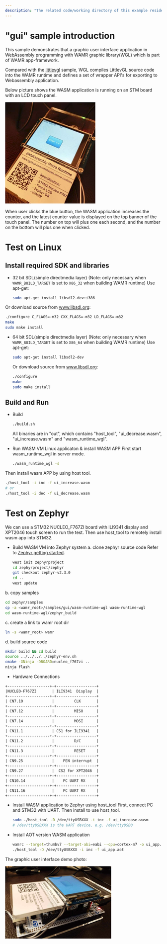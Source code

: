 ```yaml
---
description: "The related code/working directory of this example resides in directory {WAMR_DIR}/samples/gui"
---
```

"gui" sample introduction
==============
This sample demonstrates that a graphic user interface application in WebAssembly programming with WAMR graphic library(WGL)  which is part of WAMR app-framework.

Compared with the [littlevgl](../littlevgl) sample, WGL compiles LittlevGL source code into the WAMR runtime and defines a set of wrapper API's for exporting to Webassembly application.

Below picture shows the WASM application is running on an STM board with an LCD touch panel.

![WAMR UI SAMPLE](../../doc/pics/vgl_demo2.png "WAMR UI DEMO")

 When user clicks the blue button, the WASM application increases the counter, and the latest counter value is displayed on the top banner of the touch panel. The number on top will plus one each second, and the number on the bottom will plus one when clicked.

# Test on Linux

Install required SDK and libraries
--------------
- 32 bit SDL(simple directmedia layer) (Note: only necessary when `WAMR_BUILD_TARGET` is set to `X86_32` when building WAMR runtime)
Use apt-get:
  ```bash
  sudo apt-get install libsdl2-dev:i386
  ```
Or download source from www.libsdl.org:
  ```bash
  ./configure C_FLAGS=-m32 CXX_FLAGS=-m32 LD_FLAGS=-m32
  make
  sudo make install
  ```
- 64 bit SDL(simple directmedia layer) (Note: only necessary when `WAMR_BUILD_TARGET` is set to `X86_64` when building WAMR runtime)
Use apt-get:

  ```bash
  sudo apt-get install libsdl2-dev
  ```
  Or download source from www.libsdl.org:
  ```bash
  ./configure
  make
  sudo make install
  ```

Build and Run
--------------

- Build
  ```bash
  ./build.sh
  ```
    All binaries are in "out", which contains "host_tool", "ui_decrease.wasm", "ui_increase.wasm" and "wasm_runtime_wgl".

- Run WASM VM Linux applicaton & install WASM APP
 First start wasm_runtime_wgl in server mode.
  ```bash
  ./wasm_runtime_wgl -s
  ```
 Then install wasm APP by using host tool.
  ```bash
  ./host_tool -i inc -f ui_increase.wasm
  # or
  ./host_tool -i dec -f ui_decrease.wasm
  ```

Test on Zephyr
================================

We can use a STM32 NUCLEO_F767ZI  board with ILI9341 display and XPT2046 touch screen to run the test. Then use host_tool to remotely install wasm app into STM32.
- Build WASM VM into Zephyr system
 a. clone zephyr source code
Refer to  [Zephyr getting started](https://docs.zephyrproject.org/latest/getting_started/index.html).

  ```bash
  west init zephyrproject
  cd zephyrproject/zephyr
  git checkout zephyr-v2.3.0
  cd ..
  west update
  ```
 b. copy samples
  ```bash
  cd zephyr/samples
  cp -a <wamr_root>/samples/gui/wasm-runtime-wgl wasm-runtime-wgl
  cd wasm-runtime-wgl/zephyr_build
  ```
 c. create a link to wamr root dir
  ```bash
  ln -s <wamr_root> wamr
  ```
 d. build source code
  ```bash
  mkdir build && cd build
  source ../../../../zephyr-env.sh
  cmake -GNinja -DBOARD=nucleo_f767zi ..
  ninja flash
  ```

- Hardware Connections

```
+-------------------+-+------------------+
|NUCLEO-F767ZI       | ILI9341  Display  |
+-------------------+-+------------------+
| CN7.10             |         CLK       |
+-------------------+-+------------------+
| CN7.12             |         MISO      |
+-------------------+-+------------------+
| CN7.14             |         MOSI      |
+-------------------+-+------------------+
| CN11.1             | CS1 for ILI9341   |
+-------------------+-+------------------+
| CN11.2             |         D/C       |
+-------------------+-+------------------+
| CN11.3             |         RESET     |
+-------------------+-+------------------+
| CN9.25             |    PEN interrupt  |
+-------------------+-+------------------+
| CN9.27             |  CS2 for XPT2046  |
+-------------------+-+------------------+
| CN10.14            |    PC UART RX     |
+-------------------+-+------------------+
| CN11.16            |    PC UART RX     |
+-------------------+-+------------------+
```

- Install WASM application to Zephyr using host_tool
First, connect PC and STM32 with UART. Then install to use host_tool.
  ```bash
  sudo ./host_tool -D /dev/ttyUSBXXX -i inc -f ui_increase.wasm
  # /dev/ttyUSBXXX is the UART device, e.g. /dev/ttyUSB0
  ```

- Install AOT version WASM application
  ```bash
  wamrc --target=thumbv7 --target-abi=eabi --cpu=cortex-m7 -o ui_app.aot ui_increase.wasm
  ./host_tool -D /dev/ttyUSBXXX -i inc -f ui_app.aot
  ```

The graphic user interface demo photo:

![WAMR samples diagram](../../doc/pics/vgl_demo.png "WAMR samples diagram")
